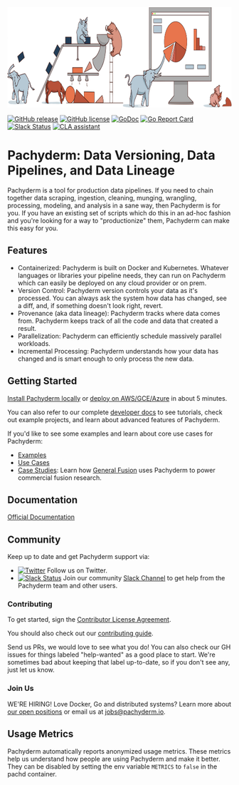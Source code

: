 <img src='doc/docs/latest/assets/images/pachyderm_factory_gh.png' height='225' title='Pachyderm'> 

[![GitHub release](https://img.shields.io/github/release/pachyderm/pachyderm.svg?style=flat-square)](https://github.com/pachyderm/pachyderm/releases)
[![GitHub license](https://img.shields.io/badge/license-apache-blue.svg)](https://github.com/pachyderm/pachyderm/blob/master/LICENSE)
[![GoDoc](https://godoc.org/github.com/pachyderm/pachyderm?status.svg)](https://godoc.org/github.com/pachyderm/pachyderm/src/client)
[![Go Report Card](https://goreportcard.com/badge/github.com/pachyderm/pachyderm)](https://goreportcard.com/report/github.com/pachyderm/pachyderm)
[![Slack Status](http://slack.pachyderm.io/badge.svg)](http://slack.pachyderm.io)
[![CLA assistant](https://cla-assistant.io/readme/badge/pachyderm/pachyderm)](https://cla-assistant.io/pachyderm/pachyderm)

# Pachyderm: Data Versioning, Data Pipelines, and Data Lineage

Pachyderm is a tool for production data pipelines. If you need to chain
together data scraping, ingestion, cleaning, munging, wrangling, processing,
modeling, and analysis in a sane way, then Pachyderm is for you. If you have an
existing set of scripts which do this in an ad-hoc fashion and you're looking
for a way to "productionize" them, Pachyderm can make this easy for you.

## Features

- Containerized: Pachyderm is built on Docker and Kubernetes. Whatever
  languages or libraries your pipeline needs, they can run on Pachyderm which
  can easily be deployed on any cloud provider or on prem.
- Version Control: Pachyderm version controls your data as it's processed. You
  can always ask the system how data has changed, see a diff, and, if something
  doesn't look right, revert.
- Provenance (aka data lineage): Pachyderm tracks where data comes from. Pachyderm keeps track of all the code and  data that created a result.
- Parallelization: Pachyderm can efficiently schedule massively parallel
  workloads.
- Incremental Processing: Pachyderm understands how your data has changed and
  is smart enough to only process the new data.

## Getting Started
[Install Pachyderm locally](http://pachyderm.readthedocs.io/en/latest/getting_started/local_installation.html) or [deploy on AWS/GCE/Azure](http://pachyderm.readthedocs.io/en/latest/deployment/deploy_intro.html) in about 5 minutes. 

You can also refer to our complete [developer docs](http://pachyderm.readthedocs.io/en/latest) to see tutorials, check out example projects, and learn about advanced features of Pachyderm.

If you'd like to see some examples and learn about core use cases for Pachyderm:
- [Examples](http://pachyderm.readthedocs.io/en/latest/examples/examples.html)
- [Use Cases](http://www.pachyderm.io/use_cases.html)
- [Case Studies](http://www.pachyderm.io/usecases/generalfusion.html): Learn how [General Fusion](http://www.generalfusion.com/) uses Pachyderm to power commercial fusion research.

## Documentation

[Official Documentation](http://pachyderm.readthedocs.io/en/latest/)

## Community
Keep up to date and get Pachyderm support via:
- [![Twitter](https://img.shields.io/twitter/url/https/twitter.com/pachydermio.svg?style=social&label=Follow%20%40pachydermio)](http://twitter.com/pachydermio) Follow us on Twitter.
- [![Slack Status](http://slack.pachyderm.io/badge.svg)](http://slack.pachyderm.io) Join our community [Slack Channel](http://slack.pachyderm.io) to get help from the Pachyderm team and other users.

### Contributing

To get started, sign the [Contributor License Agreement](https://pachyderm.wufoo.com/forms/pachyderm-contributor-license-agreement).

You should also check out our [contributing guide](./doc/contributing).

Send us PRs, we would love to see what you do! You can also check our GH issues for things labeled "help-wanted" as a good place to start. We're sometimes bad about keeping that label up-to-date, so if you don't see any, just let us know.

### Join Us

WE'RE HIRING! Love Docker, Go and distributed systems? Learn more about [our open positions](https://jobs.lever.co/pachyderm/) or email us at jobs@pachyderm.io.

## Usage Metrics

Pachyderm automatically reports anonymized usage metrics. These metrics help us
understand how people are using Pachyderm and make it better.  They can be
disabled by setting the env variable `METRICS` to `false` in the pachd
container.
